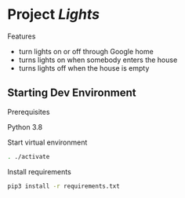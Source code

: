 # Project _Lights_

Features
- turn lights on or off through Google home
- turns lights on when somebody enters the house
- turns lights off when the house is empty


## Starting Dev Environment

Prerequisites

Python 3.8

Start virtual environment
```bash
. ./activate
```

Install requirements
```bash
pip3 install -r requirements.txt
```

